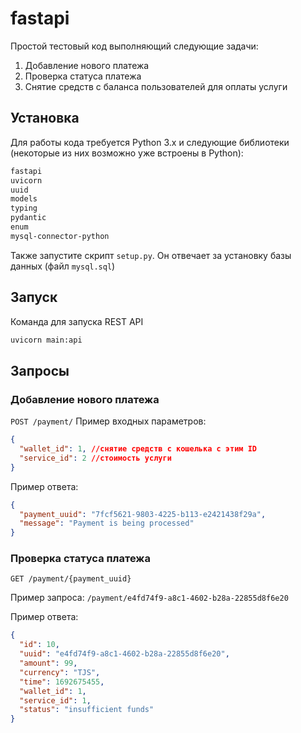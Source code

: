 # fastapi
Простой тестовый код выполняющий следующие задачи:
1. Добавление нового платежа
2. Проверка статуса платежа
3. Снятие средств с баланса пользователей для оплаты услуги


## Установка
Для работы кода требуется Python 3.x и следующие библиотеки (некоторые из них возможно уже встроены в Python):
```bash
fastapi
uvicorn
uuid
models
typing
pydantic
enum
mysql-connector-python
```
Также запустите скрипт ```setup.py```. Он отвечает за установку базы данных (файл ```mysql.sql```)

## Запуск
Команда для запуска REST API
```bash
uvicorn main:api
```

## Запросы
### Добавление нового платежа
```POST /payment/``` 
Пример входных параметров:
```JSON
{
  "wallet_id": 1, //снятие средств с кошелька с этим ID
  "service_id": 2 //стоимость услуги
}
```
Пример ответа:
```JSON
{
  "payment_uuid": "7fcf5621-9803-4225-b113-e2421438f29a",
  "message": "Payment is being processed"
}
```
### Проверка статуса платежа
```GET /payment/{payment_uuid}```

Пример запроса: ```/payment/e4fd74f9-a8c1-4602-b28a-22855d8f6e20```

Пример ответа: 
```JSON
{
  "id": 10,
  "uuid": "e4fd74f9-a8c1-4602-b28a-22855d8f6e20",
  "amount": 99,
  "currency": "TJS",
  "time": 1692675455,
  "wallet_id": 1,
  "service_id": 1,
  "status": "insufficient funds"
}
```

